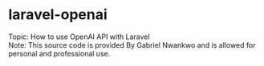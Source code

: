 # laravel-openai
Topic: How to use OpenAI API with Laravel <br />
Note: This source code is provided By Gabriel Nwankwo and is allowed for personal and professional use.
